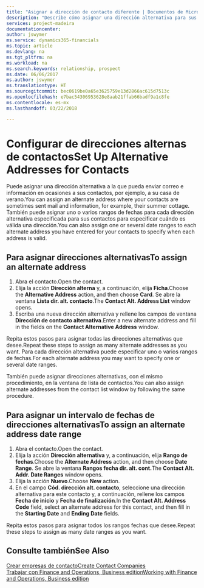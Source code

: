 ```yaml
---
title: "Asignar a dirección de contacto diferente | Documentos de Microsoft"
description: "Describe cómo asignar una dirección alternativa para sus contactos o clientes potenciales, a la que a veces se envía información."
services: project-madeira
documentationcenter: 
author: jswymer
ms.service: dynamics365-financials
ms.topic: article
ms.devlang: na
ms.tgt_pltfrm: na
ms.workload: na
ms.search.keywords: relationship, prospect
ms.date: 06/06/2017
ms.author: jswymer
ms.translationtype: HT
ms.sourcegitcommit: bec0619be0a65e3625759e13d2866ac615d7513c
ms.openlocfilehash: e7bac54306953628e8aab21ffab66badf9a1c8fe
ms.contentlocale: es-mx
ms.lasthandoff: 03/22/2018

---
```

# <a name="set-up-alternative-addresses-for-contacts"></a><span data-ttu-id="c9c34-103">Configurar de direcciones alternas de contactos</span><span class="sxs-lookup"><span data-stu-id="c9c34-103">Set Up Alternative Addresses for Contacts</span></span>
<span data-ttu-id="c9c34-104">Puede asignar una dirección alternativa a la que pueda enviar correo e información en ocasiones a sus contactos, por ejemplo, a su casa de verano.</span><span class="sxs-lookup"><span data-stu-id="c9c34-104">You can assign an alternate address where your contacts are sometimes sent mail and information, for example, their summer cottage.</span></span> <span data-ttu-id="c9c34-105">También puede asignar uno o varios rangos de fechas para cada dirección alternativa especificada para sus contactos para especificar cuándo es válida una dirección.</span><span class="sxs-lookup"><span data-stu-id="c9c34-105">You can also assign one or several date ranges to each alternate address you have entered for your contacts to specify when each address is valid.</span></span>

## <a name="to-assign-an-alternate-address"></a><span data-ttu-id="c9c34-106">Para asignar direcciones alternativas</span><span class="sxs-lookup"><span data-stu-id="c9c34-106">To assign an alternate address</span></span>
1. <span data-ttu-id="c9c34-107">Abra el contacto.</span><span class="sxs-lookup"><span data-stu-id="c9c34-107">Open the contact.</span></span>
2. <span data-ttu-id="c9c34-108">Elija la acción **Dirección alterna** y, a continuación, elija **Ficha**.</span><span class="sxs-lookup"><span data-stu-id="c9c34-108">Choose the **Alternative Address** action, and then choose **Card**.</span></span> <span data-ttu-id="c9c34-109">Se abre la ventana **Lista dir. alt. contacto**.</span><span class="sxs-lookup"><span data-stu-id="c9c34-109">The **Contact Alt. Address List** window opens.</span></span>
3. <span data-ttu-id="c9c34-110">Escriba una nueva dirección alternativa y rellene los campos de ventana **Dirección de contacto alternativa**.</span><span class="sxs-lookup"><span data-stu-id="c9c34-110">Enter a new alternate address and fill in the fields on the **Contact Alternative Address** window.</span></span>

<span data-ttu-id="c9c34-111">Repita estos pasos para asignar todas las direcciones alternativas que desee.</span><span class="sxs-lookup"><span data-stu-id="c9c34-111">Repeat these steps to assign as many alternate addresses as you want.</span></span> <span data-ttu-id="c9c34-112">Para cada dirección alternativa puede especificar uno o varios rangos de fechas.</span><span class="sxs-lookup"><span data-stu-id="c9c34-112">For each alternate address you may want to specify one or several date ranges.</span></span>

<span data-ttu-id="c9c34-113">También puede asignar direcciones alternativas, con el mismo procedimiento, en la ventana de lista de contactos.</span><span class="sxs-lookup"><span data-stu-id="c9c34-113">You can also assign alternate addresses from the contact list window by following the same procedure.</span></span>

## <a name="to-assign-an-alternate-address-date-range"></a><span data-ttu-id="c9c34-114">Para asignar un intervalo de fechas de direcciones alternativas</span><span class="sxs-lookup"><span data-stu-id="c9c34-114">To assign an alternate address date range</span></span>
1. <span data-ttu-id="c9c34-115">Abra el contacto.</span><span class="sxs-lookup"><span data-stu-id="c9c34-115">Open the contact.</span></span>
2. <span data-ttu-id="c9c34-116">Elija la acción **Dirección alternativa** y, a continuación, elija **Rango de fechas**.</span><span class="sxs-lookup"><span data-stu-id="c9c34-116">Choose the **Alternate Address** action, and then choose **Date Range**.</span></span> <span data-ttu-id="c9c34-117">Se abre la ventana **Rangos fecha dir. alt. cont.**</span><span class="sxs-lookup"><span data-stu-id="c9c34-117">The **Contact Alt. Addr. Date Ranges** window opens.</span></span>
3. <span data-ttu-id="c9c34-118">Elija la acción **Nuevo**.</span><span class="sxs-lookup"><span data-stu-id="c9c34-118">Choose **New** action.</span></span>
4. <span data-ttu-id="c9c34-119">En el campo **Cód. dirección alt. contacto**, seleccione una dirección alternativa para este contacto y, a continuación, rellene los campos **Fecha de inicio** y **Fecha de finalización**.</span><span class="sxs-lookup"><span data-stu-id="c9c34-119">In the **Contact Alt. Address Code** field, select an alternate address for this contact, and then fill in the **Starting Date** and **Ending Date** fields.</span></span>

<span data-ttu-id="c9c34-120">Repita estos pasos para asignar todos los rangos fechas que desee.</span><span class="sxs-lookup"><span data-stu-id="c9c34-120">Repeat these steps to assign as many date ranges as you want.</span></span>

## <a name="see-also"></a><span data-ttu-id="c9c34-121">Consulte también</span><span class="sxs-lookup"><span data-stu-id="c9c34-121">See Also</span></span>
[<span data-ttu-id="c9c34-122">Crear empresas de contacto</span><span class="sxs-lookup"><span data-stu-id="c9c34-122">Create Contact Companies</span></span>](marketing-create-contact-companies.md)  
[<span data-ttu-id="c9c34-123">Trabajar con Finance and Operations, Business edition</span><span class="sxs-lookup"><span data-stu-id="c9c34-123">Working with Finance and Operations, Business edition</span></span>](ui-work-product.md)

